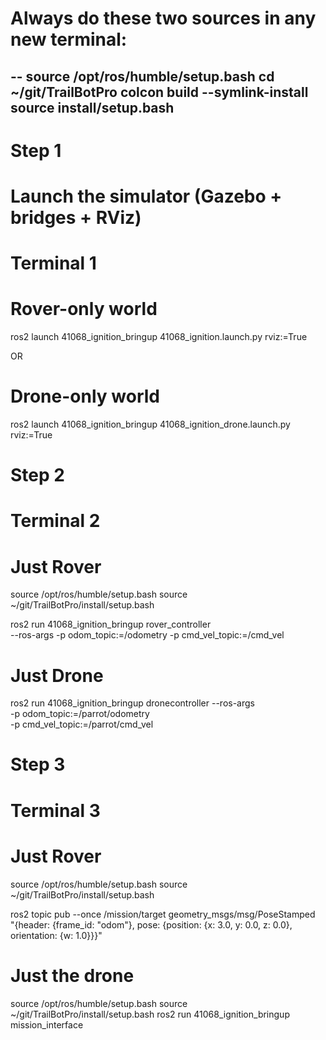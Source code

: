 # Always do these two sources in any new terminal:
--
source /opt/ros/humble/setup.bash
cd ~/git/TrailBotPro
colcon build --symlink-install
source install/setup.bash
--

#  Step 1 
# Launch the simulator (Gazebo + bridges + RViz)

# Terminal 1

# Rover-only world
ros2 launch 41068_ignition_bringup 41068_ignition.launch.py rviz:=True

OR

# Drone-only world
ros2 launch 41068_ignition_bringup 41068_ignition_drone.launch.py rviz:=True


# Step 2 
# Terminal 2

# Just Rover
source /opt/ros/humble/setup.bash
source ~/git/TrailBotPro/install/setup.bash

ros2 run 41068_ignition_bringup rover_controller \
  --ros-args -p odom_topic:=/odometry -p cmd_vel_topic:=/cmd_vel


# Just Drone
ros2 run 41068_ignition_bringup dronecontroller --ros-args \
  -p odom_topic:=/parrot/odometry \
  -p cmd_vel_topic:=/parrot/cmd_vel


# Step 3
# Terminal 3

# Just Rover
source /opt/ros/humble/setup.bash
source ~/git/TrailBotPro/install/setup.bash

ros2 topic pub --once /mission/target geometry_msgs/msg/PoseStamped \
"{header: {frame_id: \"odom\"}, pose: {position: {x: 3.0, y: 0.0, z: 0.0}, orientation: {w: 1.0}}}"

# Just the drone
source /opt/ros/humble/setup.bash
source ~/git/TrailBotPro/install/setup.bash
ros2 run 41068_ignition_bringup mission_interface